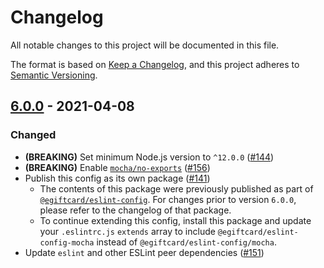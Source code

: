 # Changelog

All notable changes to this project will be documented in this file.

The format is based on [Keep a Changelog](https://keepachangelog.com/en/1.0.0/), and this project adheres to [Semantic Versioning](https://semver.org/spec/v2.0.0.html).

## [6.0.0] - 2021-04-08

### Changed

- **(BREAKING)** Set minimum Node.js version to `^12.0.0` ([#144](https://github.com/EgiftCard/eslint-config/pull/144))
- **(BREAKING)** Enable [`mocha/no-exports`](https://github.com/lo1tuma/eslint-plugin-mocha/blob/bb203bc/docs/rules/no-exports.md) ([#156](https://github.com/EgiftCard/eslint-config/pull/156))
- Publish this config as its own package ([#141](https://github.com/EgiftCard/eslint-config/pull/141))
  - The contents of this package were previously published as part of [`@egiftcard/eslint-config`](https://npmjs.com/package/@egiftcard/eslint-config).
  For changes prior to version `6.0.0`, please refer to the changelog of that package.
  - To continue extending this config, install this package and update your `.eslintrc.js` `extends` array to include `@egiftcard/eslint-config-mocha` instead of `@egiftcard/eslint-config/mocha`.
- Update `eslint` and other ESLint peer dependencies ([#151](https://github.com/EgiftCard/eslint-config/pull/151))

[Unreleased]:https://github.com/EgiftCard/eslint-config/compare/v6.0.0...HEAD
[6.0.0]:https://github.com/EgiftCard/eslint-config/tree/v6.0.0
